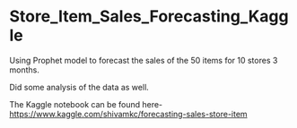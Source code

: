 # Store_Item_Sales_Forecasting_Kaggle
Using Prophet model to forecast the sales of the 50 items for 10 stores 3 months.

Did some analysis of the data as well.

The Kaggle notebook can be found here- https://www.kaggle.com/shivamkc/forecasting-sales-store-item
